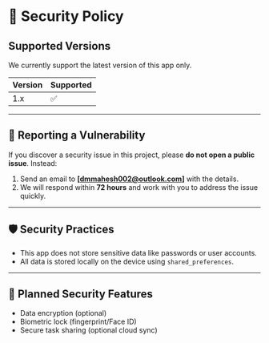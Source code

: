 # 🔐 Security Policy

## Supported Versions

We currently support the latest version of this app only.

| Version | Supported |
| ------- | --------- |
| 1.x     | ✅        |

---

## 📢 Reporting a Vulnerability

If you discover a security issue in this project, please **do not open a public issue**. Instead:

1. Send an email to **[dmmahesh002@outlook.com]** with the details.
2. We will respond within **72 hours** and work with you to address the issue quickly.

---

## 🛡️ Security Practices

- This app does not store sensitive data like passwords or user accounts.
- All data is stored locally on the device using `shared_preferences`.

---

## 🔧 Planned Security Features

- Data encryption (optional)
- Biometric lock (fingerprint/Face ID)
- Secure task sharing (optional cloud sync)
